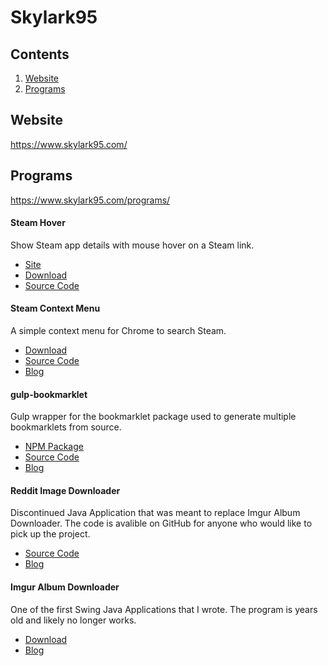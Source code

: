 # Skylark95

## Contents
  1. [Website](#website)
  2. [Programs](#programs)

## Website
https://www.skylark95.com/

## Programs
https://www.skylark95.com/programs/

#### Steam Hover
Show Steam app details with mouse hover on a Steam link.
  * [Site](https://skylark95.github.io/chrome-steam-hover/)
  * [Download](https://chrome.google.com/webstore/detail/jfakmahmklpeigafdahkgkmnlmfjaphd)
  * [Source Code](https://github.com/Skylark95/chrome-steam-hover/)

#### Steam Context Menu
A simple context menu for Chrome to search Steam.
  * [Download](https://chrome.google.com/webstore/detail/mcglhmpnpongdigcmccjallgoinlklnj)
  * [Source Code](https://github.com/Skylark95/chrome-steam-context-menu)
  * [Blog](https://www.skylark95.com/tag/steam-context-menu)

#### gulp-bookmarklet
Gulp wrapper for the bookmarklet package used to generate multiple bookmarklets from source.
  * [NPM Package](https://www.npmjs.com/package/gulp-bookmarklet)
  * [Source Code](https://github.com/Skylark95/gulp-bookmarklet/)
  * [Blog](https://www.skylark95.com/tag/gulp-bookmarklet)

#### Reddit Image Downloader
Discontinued Java Application that was meant to replace Imgur Album Downloader.  The code is avalible on GitHub for anyone who would like to pick up the project.
  * [Source Code](https://github.com/Skylark95/RedditImageDownloader)
  * [Blog](https://www.skylark95.com/tag/reddit-image-downloader)

#### Imgur Album Downloader
One of the first Swing Java Applications that I wrote.  The program is years old and likely no longer works.
  * [Download](https://www.skylark95.com/291/imgur-album-downloader-v1-0-beta/)
  * [Blog](https://www.skylark95.com/tag/imgur-album-downloader)
